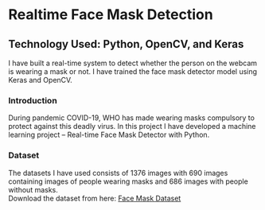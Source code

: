 # Realtime Face Mask Detection
## Technology Used: Python, OpenCV, and Keras

I have built a real-time system to detect whether the person on the webcam is wearing a mask or not. I have trained the face mask detector model using Keras and OpenCV.
<br>
### Introduction
During pandemic COVID-19, WHO has made wearing masks compulsory to protect against this deadly virus. In this project I have developed a machine learning project – Real-time Face Mask Detector with Python.

### Dataset
The datasets I have used consists of 1376 images with 690 images containing images of people wearing masks and 686 images with people without masks.<br>
Download the dataset from here: [Face Mask Dataset](https://data-flair.s3.ap-south-1.amazonaws.com/Data-Science-Data/face-mask-dataset.zip)
